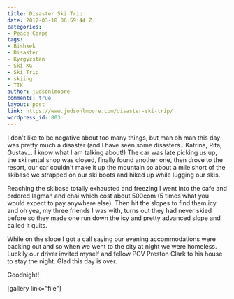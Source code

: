 ```yaml
---
title: Disaster Ski Trip
date: 2012-03-18 06:59:44 Z
categories:
- Peace Corps
tags:
- Bishkek
- Disaster
- Kyrgyzstan
- Ski KG
- Ski Trip
- skiing
- TIK
author: judsonlmoore
comments: true
layout: post
link: https://www.judsonlmoore.com/disaster-ski-trip/
wordpress_id: 803
---
```


I don't like to be negative about too many things, but man oh man this day was pretty much a disaster (and I have seen some disasters.. Katrina, Rita, Gustav... I know what I am talking about!) The car was late picking us up, the ski rental shop was closed, finally found another one, then drove to the resort, our car couldn't make it up the mountain so about a mile short of the skibase we strapped on our ski boots and hiked up while lugging our skis.

Reaching the skibase totally exhausted and freezing I went into the cafe and ordered lagman and chai which cost about 500com (5 times what you would expect to pay anywhere else). Then hit the slopes to find them icy and oh yea, my three friends I was with, turns out they had never skied before so they made one run down the icy and pretty advanced slope and called it quits.

While on the slope I got a call saying our evening accommodations were backing out and so when we went to the city at night we were homeless. Luckily our driver invited myself and fellow PCV Preston Clark to his house to stay the night. Glad this day is over.

Goodnight!

[gallery link="file"]
